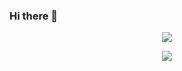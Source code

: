 ### Hi there 👋

<p align="center">
  <img src ="https://github-readme-stats.vercel.app/api?username=marchdz&show_icons=true&count_private=true&theme=default&hide_border=true&    hide=issues,contribs">
</p>

<!--
**marchdz/marchdz** is a ✨ _special_ ✨ repository because its `README.md` (this file) appears on your GitHub profile.

Here are some ideas to get you started:

- 🔭 I’m currently working on ...
- 🌱 I’m currently learning ...
- 👯 I’m looking to collaborate on ...
- 🤔 I’m looking for help with ...
- 💬 Ask me about ...
- 📫 How to reach me: ...
- 😄 Pronouns: ...
- ⚡ Fun fact: ...
-->

<p align="center">
  <img src ="https://github-readme-stats.vercel.app/api?username=marchdz&show_icons=true&count_private=true&theme=default&hide_border=true&    hide=issues,contribs">
</p>
